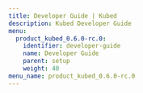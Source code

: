 ```yaml
---
title: Developer Guide | Kubed
description: Kubed Developer Guide
menu:
  product_kubed_0.6.0-rc.0:
    identifier: developer-guide
    name: Developer Guide
    parent: setup
    weight: 40
menu_name: product_kubed_0.6.0-rc.0
---
```

